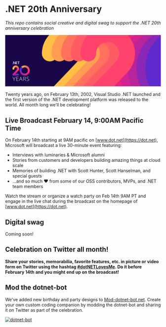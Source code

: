 # .NET 20th Anniversary
*This repo contains social creative and digital swag to support the .NET 20th anniversary celebration*

[![.NET 20 Years](Creative/Email/EmailBanner-Opt-1.png)](https://dot.net)

Twenty years ago, on February 13th, 2002, Visual Studio .NET launched and the first version of the .NET development platform was released to the world. All month long we'll be celebrating!

## Live Broadcast February 14, 9:00AM Pacific Time
On February 14th starting at 9AM pacific on [www.dot.net](https://dot.net), Microsoft will broadcast a live 30-minute event featuring:

- Interviews with luminaries & Microsoft alumni
- Stories from customers and developers building amazing things at cloud scale
- Memories of building .NET with Scott Hunter, Scott Hanselman, and special guests
- …and so much ❤ from some of our OSS contributors, MVPs, and .NET team members 

Watch the stream or organize a watch party on Feb 14th 9AM PT and engage in the live chat during the broadcast on the homepage of [www.dot.net](https://dot.net). 

## Digital swag
Coming soon!

## Celebration on Twitter all month!
**Share your stories, memorabilia, favorite features, etc. in picture or video form on Twitter using the hashtag [#dotNETLovesMe](https://twitter.com/hashtag/dotnetlovesme). Do it before February 14th and you might end up on the broadcast!**

## Mod the dotnet-bot
We've added new birthday and party designs to [Mod-dotnet-bot.net](https://mod-dotnet-bot.net/). Create your own custom coding companion by modding the dotnet-bot and sharing it on Twitter as part of the celebration.

[![dotnet-bot](https://mod-dotnet-bot.net/assets/images/gallery/anniversary-2.png)](https://mod-dotnet-bot.net/)